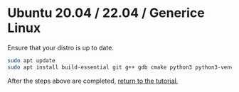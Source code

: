 # Ubuntu 20.04 / 22.04 / Generice Linux

Ensure that your distro is up to date.

```sh
sudo apt update
sudo apt install build-essential git g++ gdb cmake python3 python3-venv python3-pip
```

After the steps above are completed, [return to the tutorial.](./Tutorial.md#13-installing-the-toolchain)
